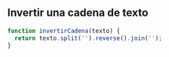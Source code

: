 ## Invertir una cadena de texto

```js
function invertirCadena(texto) {
  return texto.split('').reverse().join('');
}
```